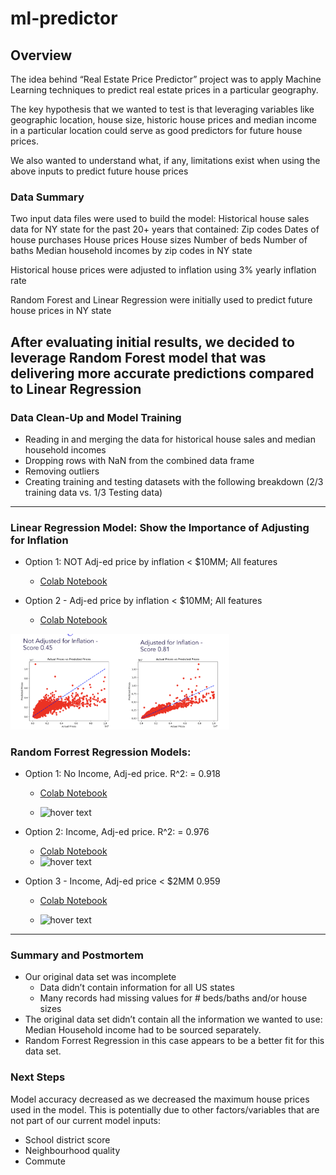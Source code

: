 # ml-predictor

## Overview 
The idea behind “Real Estate Price Predictor” project was to apply Machine Learning techniques to predict real estate prices in a particular geography.

The key hypothesis that we wanted to test is that leveraging variables like geographic location, house size, historic house prices and median income in a particular location could serve as good predictors for future house prices.

We also wanted to understand what, if any, limitations exist when using the above inputs to predict future house prices


### Data Summary  
Two input data files were used to build the model:
   Historical house sales data for NY state for the past 20+ years that contained:
      Zip codes
      Dates of house purchases
      House prices
      House sizes
      Number of beds 
      Number of baths
   Median household incomes by zip codes in NY state
   
Historical house prices were adjusted to inflation using 3% yearly inflation rate

Random Forest and Linear Regression were initially used to predict future house prices in NY state

After evaluating initial results, we decided to leverage Random Forest model that was delivering more accurate predictions compared to Linear Regression
---
### Data Clean-Up and Model Training
- Reading in and merging the data for historical house sales and median household incomes
- Dropping rows with NaN from the combined data frame
- Removing outliers
- Creating training and testing datasets with the following breakdown (2/3 training data vs. 1/3 Testing data)

---

### Linear Regression Model: Show the Importance of Adjusting for Inflation
- Option 1: NOT Adj-ed price by inflation < $10MM; All features 
    - [Colab Notebook](https://drive.google.com/file/d/1WQcjcwG7j3dCn1n6rJHKZh-j1DYZJ7zL/view?usp=sharing)

- Option 2 - Adj-ed price by inflation < $10MM; All features 
    - [Colab Notebook](https://drive.google.com/file/d/17bpFn2w5ZPTfsFggHYK-2BRtuFylCtCW/view?usp=sharing)


<img src="./Resources/images/linear_regression_all.png" width="350" title="hover text"><br>



### Random Forrest Regression Models:
- Option 1: No Income, Adj-ed price. R^2: = 0.918
    - [Colab Notebook](https://drive.google.com/file/d/1lm6FSZkOjQHrh370gFHIOv4Cb1ttPVtX/view?usp=sharing)

    - <img src="./Resources/1_Random_Forest_Price-Predictor.png.png" width="350" title="hover text"><br>

- Option 2: Income, Adj-ed price. R^2: = 0.976
    - [Colab Notebook](https://drive.google.com/file/d/1VW0u7EV1SOhQ3hfOtzSRNjJALdIyeVSz/view?usp=sharing)
    - <img src="./Resources/2_Random_Forest_Price-Predictor.png.png" width="350" title="hover text"><br>

- Option 3 - Income, Adj-ed price < $2MM 0.959 
    - [Colab Notebook](https://drive.google.com/file/d/1ntigbYutpz98qIb6KCoG0gpw17y-YJcn/view?usp=sharing)

    - <img src="./Resources/3_Random_Forest_Price-Predictor.png.png" width="350" title="hover text"><br>

---
### Summary and Postmortem
- Our original data set was incomplete 
  - Data didn’t contain information for all US states
  - Many records had missing values for # beds/baths and/or house sizes 
- The original data set didn’t contain all the information we wanted to use: Median Household income had to be sourced separately.
- Random Forrest Regression in this case appears to be a better fit for this data set.

### Next Steps
Model accuracy decreased as we decreased the maximum house prices used in the model. This is potentially due to other factors/variables that are not part of our current model inputs:
- School district score
- Neighbourhood quality
- Commute
